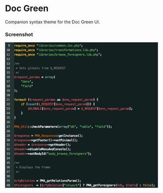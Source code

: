 # Doc Green

Companion syntax theme for the Doc Green UI.

### Screenshot

![A screenshot of your theme](https://github.com/pkrll/doc-green-syntax/blob/master/doc-green-syntax-preview.png?raw=true)
